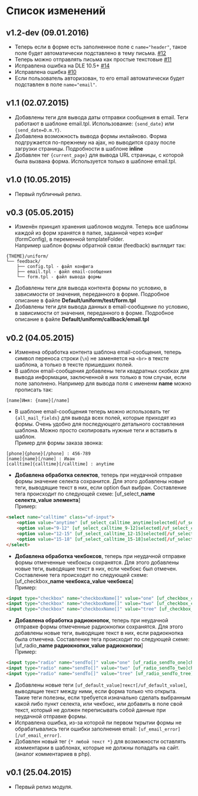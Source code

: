 # Список изменений

## v1.2-dev (09.01.2016)
- Теперь если в форме есть заполненное поле с `name="header"`, такое поле будет автоматически подставлено в тему письма. [#12](https://github.com/dle-modules/DLE-UniForm/issues/12)
- Теперь можно отправлять письма как простые текстовые [#11](https://github.com/dle-modules/DLE-UniForm/issues/11)
- Исправлена ошибка на DLE 10.5+ [#14](https://github.com/dle-modules/DLE-UniForm/issues/14)
- Исправлена ошибка [#10](https://github.com/dle-modules/DLE-UniForm/issues/10)
- Если пользователь авторизован, то его email автоматически будет подставлен в поле `name="email"`.

## v1.1 (02.07.2015)
- Добавлены теги для вывода даты отправки сообщения в email. Теги работают в шаблоне email.tpl. Использование: `{send_date}` или `{send_date=D.m.Y}`.
- Добавлена возможность вывода формы инлайново. Форма подгружается по-прежнему на ajax, но выводится сразу после загрузки страницы. Подробности в шаблоне **inline**
- Добавлен тег `{current_page}` для вывода URL страницы, с которой была вызвана форма. Используется только в шаблоне email.tpl.


## v1.0 (10.05.2015)
- Первый публичный релиз.

## v0.3 (05.05.2015)
- Изменён принцип хранения шаблонов модуля. Теперь все шаблоны каждой из форм хранятся в папке, заданной через конфиг (formConfig), в переменной templateFolder. <br>Например шаблон формы обратной связи (feedback) выглядит так:
```
{THEME}/uniform/
└── feedback/ 
    ├── config.tpl - файл конфига
    ├── email.tpl - файл email-сообщения
    └── form.tpl - файл вывода формы
```
- Добавлены теги для вывода контента формы по условию, в зависимости от значения, переданного в форме. Подробное описание в файле **Default/uniform/test/form.tpl**
- Добавлены теги для вывода данных в email-сообщение по условию, в зависимости от значения, переданного в форме. Подробное описание в файле **Default/uniform/callback/email.tpl**

## v0.2 (04.05.2015)
- Изменена обработка контента шаблона email-сообщения, теперь символ переноса строки (`\n`) не заменяется на `<br>` в тексте шаблона, а только в тексте пришедших полей.
- В шаблон email-сообщения добавлены теги  квадратных скобках для вывода информации, заключенной в них только в том случаи, если поле заполнено. Например для вывода поля с имененм **name** можно прописать так:
```
[name]Имя: {name}[/name]
```
- В шаблоне email-сообщения теперь можно использовать тег `{all_mail_fields}` для вывода всех полей, которые приходят из формы. Очень удобно для последующего детального составления шаблона. Можно просто скопировать нужные теги и вставить в шаблон. <br>Пример для формы заказа звонка:
```
[phone]{phone}[/phone] : 456-789
[name]{name}[/name] : Иван
[calltime]{calltime}[/calltime] : anytime
```
- **Добавлена обработка селектов**, теперь при неудачной отправке формы значение селекта сохранится. Для этого добавлены новые теги, выводящие текст в них, если option был выбран. Составление тега происходит по следующей схеме:
[uf_select_**name селекта**_**value элемента**] <br>
Пример:
```html
<select name="calltime" class="uf-input">
    <option value="anytime" [uf_select_calltime_anytime]selected[/uf_select_calltime_anytime]>в любое время</option>
    <option value="9-12" [uf_select_calltime_9-12]selected[/uf_select_calltime_9-12]>c 9:00 до 12:00</option>
    <option value="12-15" [uf_select_calltime_12-15]selected[/uf_select_calltime_12-15]>c 12:00 до 15:00</option>
    <option value="15-18" [uf_select_calltime_15-18]selected[/uf_select_calltime_15-18]>c 15:00 до 18:00</option>
</select>
```
- **Добавлена обработка чекбоксов**, теперь при неудачной отправке формы отмеченные чекбоксы сохранятся.  Для этого добавлены новые теги, выводящие текст в них, если чекбокс был отмечен. Составление тега происходит по следующей схеме:
[uf_checkbox_**name чекбокса**_**value чекбокса**] <br>
Пример:
```html
<input type="checkbox" name="checkboxName[]" value="one" [uf_checkbox_checkboxName_one]checked[/uf_checkbox_checkboxName_one]> Чекбокс 1
<input type="checkbox" name="checkboxName[]" value="two" [uf_checkbox_checkboxName_two]checked[/uf_checkbox_checkboxName_two]> Чекбокс 2
<input type="checkbox" name="checkboxName[]" value="tree" [uf_checkbox_checkboxName_tree]checked[/uf_checkbox_checkboxName_tree]> Чекбокс 3
```
- **Добавлена обработка радиокнопок**, теперь при неудачной отправке формы отмеченные радиокнопки сохранятся. Для этого добавлены новые теги, выводящие текст в них, если радиокнопка была отмечена. Составление тега происходит по следующей схеме:
[uf_radio_**name радиокнопки**_**value радиокнопки**] <br>
Пример:
```html
<input type="radio" name="sendTo[]" value="one" [uf_radio_sendTo_one]checked[/uf_radio_sendTo_one]> Радиокнопка 1
<input type="radio" name="sendTo[]" value="two" [uf_radio_sendTo_two]checked[/uf_radio_sendTo_two]> Радиокнопка 2
<input type="radio" name="sendTo[]" value="tree" [uf_radio_sendTo_tree]checked[/uf_radio_sendTo_tree]> Радиокнопка 3
```
- Добавлены новые теги `[uf_default_value]текст[/uf_default_value]`, выводящие текст между ними, если форма только что открыта. Такие теги полезны, если требуется изначально сделать выбранным какой либо пункт селекта, или чекбокс, или добавить в поле свой текст, который не должен переписывать собой данные при неудачной отправке формы.
- Исправлена ошибка, из-за которой пи первом ткрытии формы не обрабатывались теги ошибки заполнения email: `[uf_email_error][/uf_email_error]`.
- Добавлен новый тег `{* любой текст *}` для возможности оставлять комментарии в шаблонах, которые не должны попадать на сайт. (аналог комментариев в php).

## v0.1 (25.04.2015)
- Первый релиз модуля.
